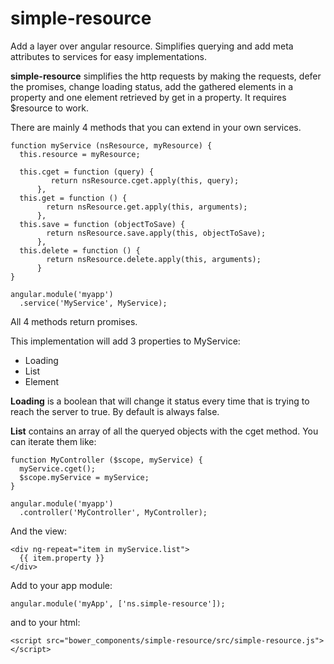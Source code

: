 # simple-resource
Add a layer over angular resource. Simplifies querying and add meta attributes to services for easy implementations.

**simple-resource** simplifies the http requests by making the requests, defer the promises, change loading status,
add the gathered elements in a property and one element retrieved by get in a property.
It requires $resource to work.

There are mainly 4 methods that you can extend in your own services.

    function myService (nsResource, myResource) {
      this.resource = myResource;

      this.cget = function (query) {
             return nsResource.cget.apply(this, query);
          },
      this.get = function () {
            return nsResource.get.apply(this, arguments);
          },
      this.save = function (objectToSave) {
            return nsResource.save.apply(this, objectToSave);
          },
      this.delete = function () {
            return nsResource.delete.apply(this, arguments);
          }
    }

    angular.module('myapp')
      .service('MyService', MyService);

All 4 methods return promises.

This implementation will add 3 properties to MyService:

- Loading
- List
- Element

**Loading** is a boolean that will change it status every time that is trying to reach the server to true.
By default is always false.

**List** contains an array of all the queryed objects with the cget method. You can iterate them like:

    function MyController ($scope, myService) {
      myService.cget();
      $scope.myService = myService;
    }

    angular.module('myapp')
      .controller('MyController', MyController);

And the view:

    <div ng-repeat="item in myService.list">
      {{ item.property }}
    </div>


Add to your app module:

    angular.module('myApp', ['ns.simple-resource']);

and to your html:

    <script src="bower_components/simple-resource/src/simple-resource.js"></script>